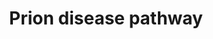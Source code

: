 ---
annotations:
- type: Disease Ontology
  value: prion disease
- type: Cell Type Ontology
  value: neuron
- type: Pathway Ontology
  value: prion disease pathway
- type: Cell Type Ontology
  value: neuron
- type: Pathway Ontology
  value: disease pathway
authors:
- LvdWouw
- Fehrhart
- MaintBot
- Mkutmon
- Egonw
- Khanspers
- Finterly
description: 'Prion diseases are rare, genetic, transmissible and sporadic diseases,
  which are caused by mutations in the PRNP gene. This gene is located on chromosome
  20p13 and is composed of two exons. Mutations in the PRNP gene cause conformational
  changes in the prion protein (PRNP). The normal PRNP (protein) changes into the
  pathologic PRNP. A molecular pathway can give a better understanding in prion diseases.   This
  pathway is a prion disease pathway, that describes what happens when there is a
  mutation in the PRNP gene. The left part of the pathway represents the pathway retrieved
  from literature and the right part of the pathway represents data found using databases.
  The left part shos the interaction of pathological prion protein with an unknown
  receptor protein, this interaction activates a signalling pathway. The endoplasmic
  reticulum releases calcium and ER stress is induced. Activation of Caspase 12 by
  ER-stress is followed by cleavage and activation of the executioner Caspase-3, causing
  neuronal apoptosis. According to the databases, NCAM-1 can initiate two mechanisms:
  the activation of FGFR and formation of intracellular signalling complexes. NCAM-1
  interacts with Fyn and FAK, resulting in phosphorylation of these two tyrosine kinases.
  Phosphorylation of Fyn and FAK results in activation of MAPK, ERK1 and 2, cAMP response
  element binding protein (CREB) and transcription factors ELK and NFkB. CREB activates
  transcription of genes which are important for axonal growth, survival, and synaptic
  plasticity in neurons.  Proteins on this pathway have targeted assays available
  via the [https://assays.cancer.gov/available_assays?wp_id=WP3995 CPTAC Assay Portal]'
last-edited: 2021-06-23
organisms:
- Homo sapiens
redirect_from:
- /index.php/Pathway:WP3995
- /instance/WP3995
schema-jsonld:
- '@context': https://schema.org/
  '@id': https://wikipathways.github.io/pathways/WP3995.html
  '@type': Dataset
  creator:
    '@type': Organization
    name: WikiPathways
  description: 'Prion diseases are rare, genetic, transmissible and sporadic diseases,
    which are caused by mutations in the PRNP gene. This gene is located on chromosome
    20p13 and is composed of two exons. Mutations in the PRNP gene cause conformational
    changes in the prion protein (PRNP). The normal PRNP (protein) changes into the
    pathologic PRNP. A molecular pathway can give a better understanding in prion
    diseases.   This pathway is a prion disease pathway, that describes what happens
    when there is a mutation in the PRNP gene. The left part of the pathway represents
    the pathway retrieved from literature and the right part of the pathway represents
    data found using databases. The left part shos the interaction of pathological
    prion protein with an unknown receptor protein, this interaction activates a signalling
    pathway. The endoplasmic reticulum releases calcium and ER stress is induced.
    Activation of Caspase 12 by ER-stress is followed by cleavage and activation of
    the executioner Caspase-3, causing neuronal apoptosis. According to the databases,
    NCAM-1 can initiate two mechanisms: the activation of FGFR and formation of intracellular
    signalling complexes. NCAM-1 interacts with Fyn and FAK, resulting in phosphorylation
    of these two tyrosine kinases. Phosphorylation of Fyn and FAK results in activation
    of MAPK, ERK1 and 2, cAMP response element binding protein (CREB) and transcription
    factors ELK and NFkB. CREB activates transcription of genes which are important
    for axonal growth, survival, and synaptic plasticity in neurons.  Proteins on
    this pathway have targeted assays available via the [https://assays.cancer.gov/available_assays?wp_id=WP3995
    CPTAC Assay Portal]'
  keywords:
  - SPI1
  - MEF2C
  - Anti-apoptotic
  - RXRA
  - Ca2+
  - FYN
  - CASP12
  - NCAM1
  - ELK1
  - CASP3
  - PTK2
  - CREB1
  - TBP
  - Z-DEVD-FMK
  - HSP90B1
  - STAT3
  - FGFR1
  - CTCF
  - POU2F2
  - PRO CASP12
  - BCL2
  - HSPA5
  - BATF
  - CHD2
  - PRNP
  - RFX5
  - RAD21
  - EBF1
  - PRNP (+ mutations)
  - BCL11A
  - MAPK1
  - SMC3
  - EP300
  - NFKB1
  - PAX5
  - PDIA3
  - MAPK3
  - PrP Receptor ?
  - IRF4
  license: CC0
  name: Prion disease pathway
seo: CreativeWork
title: Prion disease pathway
wpid: WP3995
---